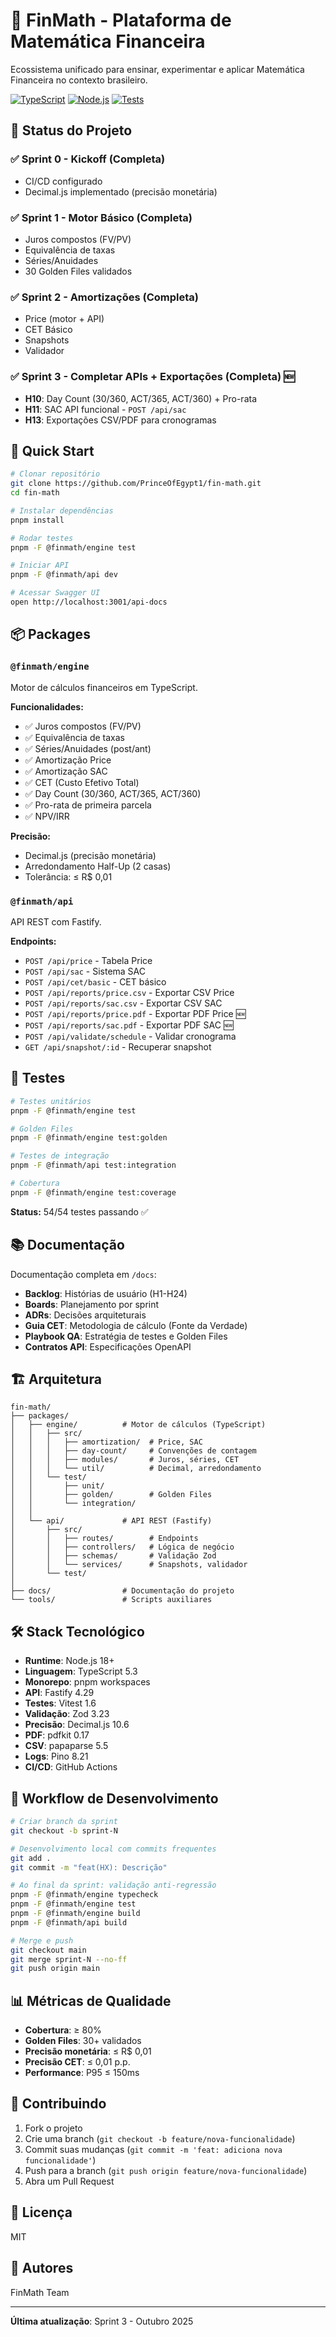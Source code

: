 # 🧮 FinMath - Plataforma de Matemática Financeira

Ecossistema unificado para ensinar, experimentar e aplicar Matemática Financeira no contexto brasileiro.

[![TypeScript](https://img.shields.io/badge/TypeScript-5.3-blue)](https://www.typescriptlang.org/)
[![Node.js](https://img.shields.io/badge/Node.js-18+-green)](https://nodejs.org/)
[![Tests](https://img.shields.io/badge/tests-54%2F54-brightgreen)](https://github.com/PrinceOfEgypt1/fin-math)

## 🎯 Status do Projeto

### ✅ Sprint 0 - Kickoff (Completa)

- CI/CD configurado
- Decimal.js implementado (precisão monetária)

### ✅ Sprint 1 - Motor Básico (Completa)

- Juros compostos (FV/PV)
- Equivalência de taxas
- Séries/Anuidades
- 30 Golden Files validados

### ✅ Sprint 2 - Amortizações (Completa)

- Price (motor + API)
- CET Básico
- Snapshots
- Validador

### ✅ Sprint 3 - Completar APIs + Exportações (Completa) 🆕

- **H10**: Day Count (30/360, ACT/365, ACT/360) + Pro-rata
- **H11**: SAC API funcional - `POST /api/sac`
- **H13**: Exportações CSV/PDF para cronogramas

## 🚀 Quick Start

```bash
# Clonar repositório
git clone https://github.com/PrinceOfEgypt1/fin-math.git
cd fin-math

# Instalar dependências
pnpm install

# Rodar testes
pnpm -F @finmath/engine test

# Iniciar API
pnpm -F @finmath/api dev

# Acessar Swagger UI
open http://localhost:3001/api-docs
```

## 📦 Packages

### `@finmath/engine`

Motor de cálculos financeiros em TypeScript.

**Funcionalidades:**

- ✅ Juros compostos (FV/PV)
- ✅ Equivalência de taxas
- ✅ Séries/Anuidades (post/ant)
- ✅ Amortização Price
- ✅ Amortização SAC
- ✅ CET (Custo Efetivo Total)
- ✅ Day Count (30/360, ACT/365, ACT/360)
- ✅ Pro-rata de primeira parcela
- ✅ NPV/IRR

**Precisão:**

- Decimal.js (precisão monetária)
- Arredondamento Half-Up (2 casas)
- Tolerância: ≤ R$ 0,01

### `@finmath/api`

API REST com Fastify.

**Endpoints:**

- `POST /api/price` - Tabela Price
- `POST /api/sac` - Sistema SAC
- `POST /api/cet/basic` - CET básico
- `POST /api/reports/price.csv` - Exportar CSV Price
- `POST /api/reports/sac.csv` - Exportar CSV SAC
- `POST /api/reports/price.pdf` - Exportar PDF Price 🆕
- `POST /api/reports/sac.pdf` - Exportar PDF SAC 🆕
- `POST /api/validate/schedule` - Validar cronograma
- `GET /api/snapshot/:id` - Recuperar snapshot

## 🧪 Testes

```bash
# Testes unitários
pnpm -F @finmath/engine test

# Golden Files
pnpm -F @finmath/engine test:golden

# Testes de integração
pnpm -F @finmath/api test:integration

# Cobertura
pnpm -F @finmath/engine test:coverage
```

**Status:** 54/54 testes passando ✅

## 📚 Documentação

Documentação completa em `/docs`:

- **Backlog**: Histórias de usuário (H1-H24)
- **Boards**: Planejamento por sprint
- **ADRs**: Decisões arquiteturais
- **Guia CET**: Metodologia de cálculo (Fonte da Verdade)
- **Playbook QA**: Estratégia de testes e Golden Files
- **Contratos API**: Especificações OpenAPI

## 🏗️ Arquitetura

```
fin-math/
├── packages/
│   ├── engine/          # Motor de cálculos (TypeScript)
│   │   ├── src/
│   │   │   ├── amortization/  # Price, SAC
│   │   │   ├── day-count/     # Convenções de contagem
│   │   │   ├── modules/       # Juros, séries, CET
│   │   │   └── util/          # Decimal, arredondamento
│   │   └── test/
│   │       ├── unit/
│   │       ├── golden/        # Golden Files
│   │       └── integration/
│   │
│   └── api/             # API REST (Fastify)
│       ├── src/
│       │   ├── routes/        # Endpoints
│       │   ├── controllers/   # Lógica de negócio
│       │   ├── schemas/       # Validação Zod
│       │   └── services/      # Snapshots, validador
│       └── test/
│
├── docs/                # Documentação do projeto
└── tools/               # Scripts auxiliares
```

## 🛠️ Stack Tecnológico

- **Runtime**: Node.js 18+
- **Linguagem**: TypeScript 5.3
- **Monorepo**: pnpm workspaces
- **API**: Fastify 4.29
- **Testes**: Vitest 1.6
- **Validação**: Zod 3.23
- **Precisão**: Decimal.js 10.6
- **PDF**: pdfkit 0.17
- **CSV**: papaparse 5.5
- **Logs**: Pino 8.21
- **CI/CD**: GitHub Actions

## 🔄 Workflow de Desenvolvimento

```bash
# Criar branch da sprint
git checkout -b sprint-N

# Desenvolvimento local com commits frequentes
git add .
git commit -m "feat(HX): Descrição"

# Ao final da sprint: validação anti-regressão
pnpm -F @finmath/engine typecheck
pnpm -F @finmath/engine test
pnpm -F @finmath/engine build
pnpm -F @finmath/api build

# Merge e push
git checkout main
git merge sprint-N --no-ff
git push origin main
```

## 📊 Métricas de Qualidade

- **Cobertura**: ≥ 80%
- **Golden Files**: 30+ validados
- **Precisão monetária**: ≤ R$ 0,01
- **Precisão CET**: ≤ 0,01 p.p.
- **Performance**: P95 ≤ 150ms

## 🤝 Contribuindo

1. Fork o projeto
2. Crie uma branch (`git checkout -b feature/nova-funcionalidade`)
3. Commit suas mudanças (`git commit -m 'feat: adiciona nova funcionalidade'`)
4. Push para a branch (`git push origin feature/nova-funcionalidade`)
5. Abra um Pull Request

## 📄 Licença

MIT

## 👥 Autores

FinMath Team

---

**Última atualização**: Sprint 3 - Outubro 2025
